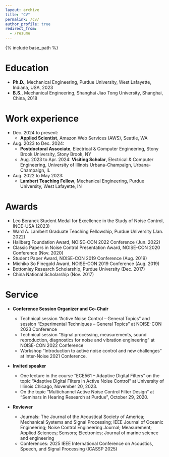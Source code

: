 ```yaml
---
layout: archive
title: "CV"
permalink: /cv/
author_profile: true
redirect_from:
  - /resume
---
```


{% include base_path %}

Education
======
* <strong>Ph.D.</strong>, Mechanical Engineering, Purdue University, West Lafayette, Indiana, USA, 2023
* <strong>B.S.</strong>, Mechanical Engineering, Shanghai Jiao Tong University, Shanghai, China, 2018

Work experience
======
* Dec. 2024 to present: 
  * <strong>Applied Scientist</strong>, Amazon Web Services (AWS), Seattle, WA
* Aug. 2023 to Dec. 2024: 
  * <strong>Postdoctoral Associate</strong>, Electrical & Computer Engineering, Stony Brook University, Stony Brook, NY
  * Aug. 2023 to Apr. 2024: <strong>Visiting Scholar</strong>, Electrical & Computer Engineering, University of Illinois Urbana-Champaign, Urbana-Champaign, IL
* Aug. 2022 to May 2023: 
  * <strong>Lambert Teaching Fellow</strong>, Mechanical Engineering, Purdue University, West Lafayette, IN

Awards
======
* Leo Beranek Student Medal for Excellence in the Study of Noise Control, INCE-USA (2023)
* Ward A. Lambert Graduate Teaching Fellowship, Purdue University (Jan. 2022)
* Hallberg Foundation Award, NOISE-CON 2022 Conference (Jun. 2022)
* Classic Papers in Noise Control Presentation Award, NOISE-CON 2020 Conference (Nov. 2020)
* Student Paper Award, NOISE-CON 2019 Conference (Aug. 2019)
* Michiko So Finegold Award, NOISE-CON 2019 Conference (Aug. 2019) 
* Bottomley Research Scholarship, Purdue University (Dec. 2017)
* China National Scholarship (Nov. 2017)


Service
======
* <strong>Conference Session Organizer and Co-Chair</strong>
  * Technical session “Active Noise Control – General Topics” and session “Experimental Techniques – General Topics” at NOISE-CON 2023 Conference
  * Technical session “Signal processing, measurements, sound reproduction, diagnostics for noise and vibration engineering” at NOISE-CON 2022 Conference
  * Workshop “Introduction to active noise control and new challenges” at Inter-Noise 2021 Conference.

* <strong>Invited speaker</strong>
  * One lecture in the course “ECE561 – Adaptive Digital Filters” on the topic “Adaptive Digital Filters in Active Noise Control” at University of Illinois Chicago, November 20, 2023.
  * On the topic “Multichannel Active Noise Control Filter Design” at “Seminars in Hearing Research at Purdue”, October 29, 2020.

* <strong>Reviewer</strong>
  * Journals: The Journal of the Acoustical Society of America; Mechanical Systems and Signal Processing; IEEE Journal of Oceanic Engineering; Noise Control Engineering Journal; Measurement; Applied Sciences; Sensors; Electronics; Journal of marine science and engineering
  * Conferences: 2025 IEEE International Conference on Acoustics, Speech, and Signal Processing (ICASSP 2025)



<!-- 

* Dec. 2024 to present: Applied Scientist, Amazon Web Services (AWS), Seattle, WA, USA
  * Github University
  * Duties includes: Updates and improvements to template
  * Supervisor: The Users

Skills
======
* Skill 1
* Skill 2
  * Sub-skill 2.1
  * Sub-skill 2.2
  * Sub-skill 2.3
* Skill 3

Publications
======
  <ul>{% for post in site.publications reversed %}
    {% include archive-single-cv.html %}
  {% endfor %}</ul>
  
Talks
======
  <ul>{% for post in site.talks reversed %}
    {% include archive-single-talk-cv.html  %}
  {% endfor %}</ul>
  
Teaching
======
  <ul>{% for post in site.teaching reversed %}
    {% include archive-single-cv.html %}
  {% endfor %}</ul>
  

-->
